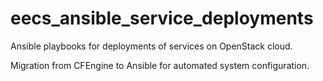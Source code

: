 # eecs_ansible_service_deployments

Ansible playbooks for deployments of services on OpenStack cloud.

Migration from CFEngine to Ansible for automated system configuration.